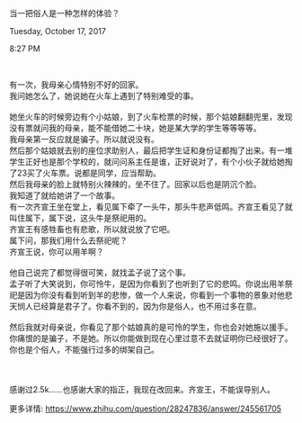 当一把俗人是一种怎样的体验？

Tuesday, October 17, 2017

8:27 PM

 

有一次，我母亲心情特别不好的回家。\
我问她怎么了，她说她在火车上遇到了特别难受的事。\
\
她坐火车的时候旁边有个小姑娘，到了火车检票的时候，那个姑娘翻翻兜里，发现没有票就问我的母亲，能不能借她二十块，她是某大学的学生等等等等。\
我母亲第一反应就是骗子。所以就说没有。\
然后那个姑娘就去别的座位求助别人，最后把学生证和身份证都掏了出来。有一堆学生正好也是那个学校的，就问问系主任是谁，正好说对了，有个小伙子就给她掏了23买了火车票。说都是同学，应当帮助。\
然后我母亲的脸上就特别火辣辣的，坐不住了。回家以后也是阴沉个脸。\
我知道了就给她讲了一个故事。\
有一次齐宣王坐在堂上，看见属下牵了一头牛，那头牛悲声低鸣。齐宣王看见了就叫住属下，属下说，这头牛是祭祀用的。\
齐宣王有感牲畜也有悲歌，所以就说放了它吧。\
属下问，那我们用什么去祭祀呢？\
齐宣王说，你可以用羊啊？\
\
他自己说完了都觉得很可笑，就找孟子说了这个事。\
孟子听了大笑说到，你可怜牛，是因为你看到了也听到了它的悲鸣。你说出用羊祭祀是因为你没有看到听到羊的悲惨，做一个人来说，你看到一个事物的景象对他悲天悯人已经算是君子了。你看不到的，因为你是俗人，也不用过多在意。\
\
然后我就对母亲说，你看见了那个姑娘真的是可怜的学生，你也会对她施以援手。你痛恨的是骗子，不是她。所以你能做到现在心里过意不去就证明你已经很好了。\
你也是个俗人，不能强行过多的绑架自己。\
\
\
\
感谢过2.5k......也感谢大家的指正，我现在改回来。齐宣王，不能误导别人。

更多详情: <https://www.zhihu.com/question/28247836/answer/245561705>
